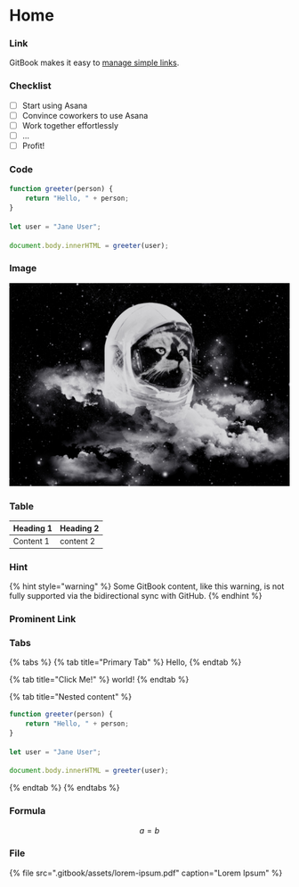 # Home

### Link 

GitBook makes it easy to [manage simple links](lunaui/internationalization/).

### Checklist

* [ ] Start using Asana
* [ ] Convince coworkers to use Asana
* [ ] Work together effortlessly
* [ ] ...
* [ ] Profit!

### Code

```javascript
function greeter(person) {
    return "Hello, " + person;
}

let user = "Jane User";

document.body.innerHTML = greeter(user);
```

### Image

![In space, no one can hear you meow.](.gitbook/assets/image.png)

### Table

| Heading 1 | Heading 2 |
| :--- | :--- |
| Content 1 | content 2 |

### Hint

{% hint style="warning" %}
Some GitBook content, like this warning, is not fully supported via the bidirectional sync with GitHub.
{% endhint %}

### Prominent Link

### Tabs

{% tabs %}
{% tab title="Primary Tab" %}
Hello, 
{% endtab %}

{% tab title="Click Me!" %}
world!
{% endtab %}

{% tab title="Nested content" %}
```javascript
function greeter(person) {
    return "Hello, " + person;
}

let user = "Jane User";

document.body.innerHTML = greeter(user);
```
{% endtab %}
{% endtabs %}

### Formula

$$
a = b
$$

### File

{% file src=".gitbook/assets/lorem-ipsum.pdf" caption="Lorem Ipsum" %}




